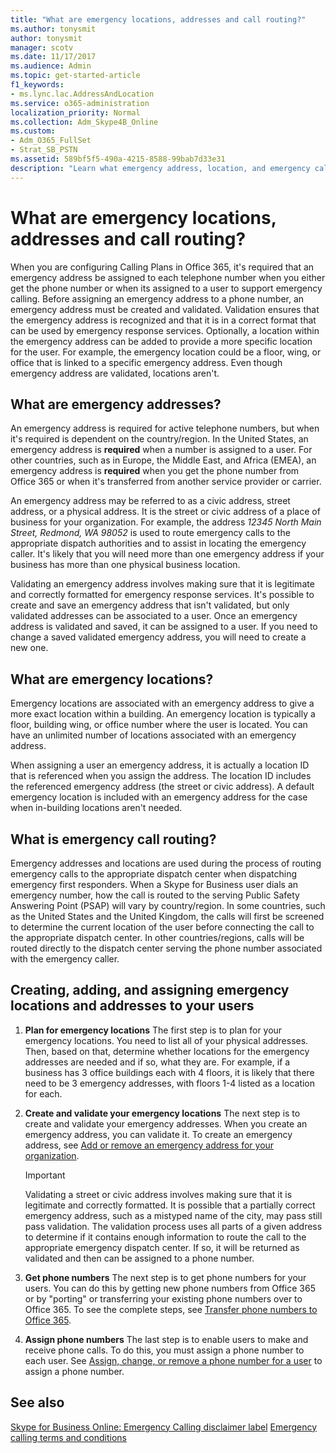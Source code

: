 ```yaml
---
title: "What are emergency locations, addresses and call routing?"
ms.author: tonysmit
author: tonysmit
manager: scotv
ms.date: 11/17/2017
ms.audience: Admin
ms.topic: get-started-article
f1_keywords:
- ms.lync.lac.AddressAndLocation
ms.service: o365-administration
localization_priority: Normal
ms.collection: Adm_Skype4B_Online
ms.custom:
- Adm_O365_FullSet
- Strat_SB_PSTN
ms.assetid: 589bf5f5-490a-4215-8588-99bab7d33e31
description: "Learn what emergency address, location, and emergency call routing are, and how to plan and assign them to your users. "
---
```


# What are emergency locations, addresses and call routing?

When you are configuring Calling Plans in Office 365, it's required that an emergency address be assigned to each telephone number when you either get the phone number or when its assigned to a user to support emergency calling. Before assigning an emergency address to a phone number, an emergency address must be created and validated. Validation ensures that the emergency address is recognized and that it is in a correct format that can be used by emergency response services. Optionally, a location within the emergency address can be added to provide a more specific location for the user. For example, the emergency location could be a floor, wing, or office that is linked to a specific emergency address. Even though emergency address are validated, locations aren't.
  
## What are emergency addresses?

An emergency address is required for active telephone numbers, but when it's required is dependent on the country/region. In the United States, an emergency address is **required** when a number is assigned to a user. For other countries, such as in Europe, the Middle East, and Africa (EMEA), an emergency address is **required** when you get the phone number from Office 365 or when it's transferred from another service provider or carrier.
  
An emergency address may be referred to as a civic address, street address, or a physical address. It is the street or civic address of a place of business for your organization. For example, the address  *12345 North Main Street, Redmond, WA 98052*  is used to route emergency calls to the appropriate dispatch authorities and to assist in locating the emergency caller. It's likely that you will need more than one emergency address if your business has more than one physical business location.
  
Validating an emergency address involves making sure that it is legitimate and correctly formatted for emergency response services. It's possible to create and save an emergency address that isn't validated, but only validated addresses can be associated to a user. Once an emergency address is validated and saved, it can be assigned to a user. If you need to change a saved validated emergency address, you will need to create a new one.
  
## What are emergency locations?

Emergency locations are associated with an emergency address to give a more exact location within a building. An emergency location is typically a floor, building wing, or office number where the user is located. You can have an unlimited number of locations associated with an emergency address. 
  
When assigning a user an emergency address, it is actually a location ID that is referenced when you assign the address. The location ID includes the referenced emergency address (the street or civic address). A default emergency location is included with an emergency address for the case when in-building locations aren't needed. 
  
## What is emergency call routing?

Emergency addresses and locations are used during the process of routing emergency calls to the appropriate dispatch center when dispatching emergency first responders. When a Skype for Business user dials an emergency number, how the call is routed to the serving Public Safety Answering Point (PSAP) will vary by country/region. In some countries, such as the United States and the United Kingdom, the calls will first be screened to determine the current location of the user before connecting the call to the appropriate dispatch center. In other countries/regions, calls will be routed directly to the dispatch center serving the phone number associated with the emergency caller.
  
## Creating, adding, and assigning emergency locations and addresses to your users

1. **Plan for emergency locations** The first step is to plan for your emergency locations. You need to list all of your physical addresses. Then, based on that, determine whether locations for the emergency addresses are needed and if so, what they are. For example, if a business has 3 office buildings each with 4 floors, it is likely that there need to be 3 emergency addresses, with floors 1-4 listed as a location for each.
    
2. **Create and validate your emergency locations** The next step is to create and validate your emergency addresses. When you create an emergency address, you can validate it. To create an emergency address, see [Add or remove an emergency address for your organization](add-or-remove-an-emergency-address-for-your-organization.md).
    
    > [!IMPORTANT]
    > Validating a street or civic address involves making sure that it is legitimate and correctly formatted. It is possible that a partially correct emergency address, such as a mistyped name of the city, may pass still pass validation. The validation process uses all parts of a given address to determine if it contains enough information to route the call to the appropriate emergency dispatch center. If so, it will be returned as validated and then can be assigned to a phone number. 
  
3. **Get phone numbers** The next step is to get phone numbers for your users. You can do this by getting new phone numbers from Office 365 or by "porting" or transferring your existing phone numbers over to Office 365. To see the complete steps, see [Transfer phone numbers to Office 365](transfer-phone-numbers-to-office-365.md).
    
4. **Assign phone numbers** The last step is to enable users to make and receive phone calls. To do this, you must assign a phone number to each user. See [Assign, change, or remove a phone number for a user](assign-change-or-remove-a-phone-number-for-a-user.md) to assign a phone number.
    
## See also
[Skype for Business Online: Emergency Calling disclaimer label](https://go.microsoft.com/fwlink/?LinkID=692099)
[Emergency calling terms and conditions](emergency-calling-terms-and-conditions.md)
